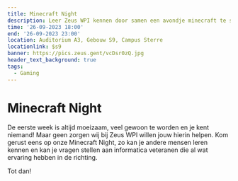 ```yaml
---
title: Minecraft Night
description: Leer Zeus WPI kennen door samen een avondje minecraft te spelen. Het semester is toch maar juist begonnen ;)
time: '26-09-2023 18:00'
end: '26-09-2023 23:00'
location: Auditorium A3, Gebouw S9, Campus Sterre
locationlink: $s9
banner: https://pics.zeus.gent/vcDsr0zQ.jpg
header_text_background: true
tags:
  - Gaming
---
```


# Minecraft Night

De eerste week is altijd moeizaam, veel gewoon te worden en je kent niemand! Maar geen zorgen wij bij Zeus WPI willen jouw hierin helpen. Kom gerust eens op onze Minecraft Night, zo kan je andere mensen leren kennen en kan je vragen stellen aan informatica veteranen die al wat ervaring hebben in de richting. 

Tot dan!

